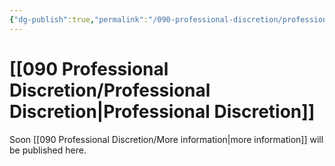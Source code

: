 ```yaml
---
{"dg-publish":true,"permalink":"/090-professional-discretion/professional-discretion/","tags":["gardenEntry"]}
---
```


# [[090 Professional Discretion/Professional Discretion\|Professional Discretion]]

Soon [[090 Professional Discretion/More information\|more information]] will be published here.
